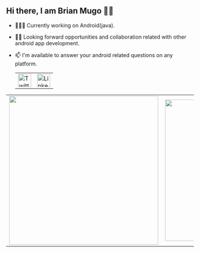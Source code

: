 ## Hi there, I am Brian Mugo 👋🏾

- 👨🏾‍💻 Currently working on Android(java).
- ✌🏾 Looking forward opportunities and collaboration related with other android app development.
- 📫 I'm available to answer your android related questions on any platform.

   <table>
        <tr>
            <td>
                <a href="https://twitter.com/BrianMugo12" title="Redirect to Twitter">
                    <img src="https://user-images.githubusercontent.com/39495725/129159950-58c7aaa5-fc83-4456-9fdc-5cbfc1bc3302.png" width="35" alt="Twitter" />
                </a>
            </td>
            <td>
                <a href="https://www.linkedin.com/in/brian-mugo-a47155164/" title="Redirect to Linkedin">
                    <img src="https://user-images.githubusercontent.com/39495725/129160263-d615ae1d-df5f-47db-9d53-6a57f8af8034.png" width="35" alt="Linkedin" />
                </a>
            </td>
        </tr>
    </table>

<center>
  <table>
  <tr>
      <td><img width="400px" align="left" src="https://github-readme-stats.vercel.app/api?username=brayomugo15&count_private=true&show_icons=true&theme=dark&layout=compact" /></td>
      <td><img width="380px" align="left" src="https://github-readme-stats.vercel.app/api/top-langs/?username=brayomugo15&hide=html&layout=compact&theme=dark" /></td>      
  </tr>   
</table>
</center>

